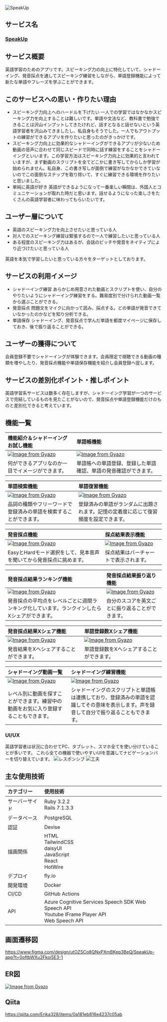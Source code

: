 ![SpeakUp](./app/assets/images/Xcard.png)

## サービス名
### [SpeakUp](https://speakup-app.com/)

## サービス概要
英語学習のためのアプリです。スピーキング力の向上に特化していて、シャドーイング、発音採点を通してスピーキング練習をしながら、単語登録機能によって新たな単語やフレーズを学ぶことができます。

## このサービスへの思い・作りたい理由
- スピーキング力向上へのハードルを下げたい
  一人での学習ではなかなかスピーキング力を向上することは難しいです。単語や文法など、教科書で勉強できることは沢山インプットしてきたけれど、話すとなると話せないという英語学習者を沢山みてきましたし、私自身もそうでした。一人でもアウトプットの練習ができるアプリを作りたいと思ったのがきっかけです。
- スピーキング力向上に効果的なシャドーイングができるアプリが少ないため
  動画の音声に合わせて同じスピードで同時に話す練習をすることをシャドーイングといいます。この学習方法はスピーキング力向上に効果的と言われていますが、まず動画のスクリプトを全てどこかに書き写してからしか学習が始められません。私自身、この書き写しが面倒で練習がなかなかできていないのでこの面倒なステップを取り除いて、すぐに練習できる環境を作りたいと思いました。
- 単純に英語が好き
  英語ができるようになって一番楽しい瞬間は、外国人とコミュニケーションが取れた時だと思います。話せるようになった楽しさをたくさんの英語学習者に味わってもらいたいです。

## ユーザー層について
- 英語のスピーキング力を向上させたいと思っている人
- 対人でのスピーキング練習は緊張するので一人で練習したいと思っている人
- ある程度のスピーキング力はあるが、会話のピッチや発音をネイティブにより近づけたいと思っている人

英語を本気で学習したいと思っている方々をターゲットとしております。

## サービスの利用イメージ
- シャドーイング練習
  あらかじめ用意された動画とスクリプトを使い、自分のやりたいようにシャドーイング練習をする。難易度別で分けられた動画一覧から選ぶことができる。
- 発音採点
  問題文をマイクに向かって読み、採点する。どの単語が発音できていなかったのかなどを知り分析できる。
- 単語保存
  シャドーイング、発音採点で学んだ単語を都度マイページに保存しておき、後で振り返ることができる。

## ユーザーの獲得について
会員登録不要でシャドーイングが体験できます。会員限定で視聴できる動画の種類を増やしたり、発音採点機能や単語保存機能を紹介し会員登録へ促します。

## サービスの差別化ポイント・推しポイント
英語学習系サービスは数多く存在しますが、シャドーイング学習が一つのサービスで完結しているものを見たことがないので、発音採点や単語登録機能だけのものと差別化できると考えています。

## 機能一覧
|機能紹介＆シャドーイングお試し機能|単語帳機能|
|:-------------|:-------------|
|[![Image from Gyazo](https://i.gyazo.com/d1f2c58fedc77049e1467d13c4e1e87a.gif)](https://gyazo.com/d1f2c58fedc77049e1467d13c4e1e87a)|[![Image from Gyazo](https://i.gyazo.com/2b8af6d26d4fc9dadbacb1ea060bbe05.gif)](https://gyazo.com/2b8af6d26d4fc9dadbacb1ea060bbe05)|
|何ができるアプリなのか一目でイメージができます。|単語帳への単語登録、登録した単語確認、単語の発音確認ができます。|

|単語検索機能|単語復習機能|
|:-------------|:-------------|
|[![Image from Gyazo](https://i.gyazo.com/a6519f483b9d72994d6ad4fb3ead90ea.gif)](https://gyazo.com/a6519f483b9d72994d6ad4fb3ead90ea)|[![Image from Gyazo](https://i.gyazo.com/f779ef75b462b26c1086bb99c798c3d4.gif)](https://gyazo.com/f779ef75b462b26c1086bb99c798c3d4)|
|品詞の種類やフリーワードで登録済みの単語を検索することができます。|登録済みの単語がランダムに出題されます。記憶の定着度に応じて復習頻度を設定できます。|

|発音採点機能|採点結果表示機能|
|:-------------|:-------------|
|[![Image from Gyazo](https://i.gyazo.com/ca08f2f18c5fbd29fb139b1cfd46c2b6.gif)](https://gyazo.com/ca08f2f18c5fbd29fb139b1cfd46c2b6)|[![Image from Gyazo](https://i.gyazo.com/1edebca08ee977cb77a8393595ae07f0.gif)](https://gyazo.com/1edebca08ee977cb77a8393595ae07f0)|
|EasyとHardモード選択をして、見本音声を聞いてから発音採点に挑めます。|採点結果はバーチャートで表示されます。|

|発音採点結果ランキング機能|発音採点結果振り返り機能|
|:-------------|:-------------|
|[![Image from Gyazo](https://i.gyazo.com/b8eaeab9e2c7429bc2cc934da07013e4.gif)](https://gyazo.com/b8eaeab9e2c7429bc2cc934da07013e4)|[![Image from Gyazo](https://i.gyazo.com/21f5257d1af5cee16afa2fe014e3e477.gif)](https://gyazo.com/21f5257d1af5cee16afa2fe014e3e477)|
|発音採点の平均点をレベルごとに週間ランキング化しています。ランクインしたらXシェアができます。|自分のスコアを英文ごとに振り返ることができます。|

|発音採点結果Xシェア機能|単語登録数Xシェア機能|
|:-------------|:-------------|
|[![Image from Gyazo](https://i.gyazo.com/7d73abb44d66360c9cd15025cea4a94b.gif)](https://gyazo.com/7d73abb44d66360c9cd15025cea4a94b)|[![Image from Gyazo](https://i.gyazo.com/01e4107256f0af1ca7ec16fb652e66d3.gif)](https://gyazo.com/01e4107256f0af1ca7ec16fb652e66d3)|
|発音結果をXへシェアすることができます。|単語登録数をXへシェアすることができます。|

|シャドーイング動画一覧|シャドーイング練習機能|
|:-------------|:-------------|
|[![Image from Gyazo](https://i.gyazo.com/cdcb4997f6dec701396fed5fd18daa83.gif)](https://gyazo.com/cdcb4997f6dec701396fed5fd18daa83)|[![Image from Gyazo](https://i.gyazo.com/9abef2127529547cf420df730c74bc37.gif)](https://gyazo.com/9abef2127529547cf420df730c74bc37)|
|レベル別に動画を探すことができます。練習中の動画をお気に入り登録することもできます。|シャドーイングのスクリプトと単語帳は連携しており、登録済みの単語を認識してその意味を表示します。声を録音して自分で振り返ることもできます。|

### UI/UX
英語学習者は状況に合わせてPC、タブレット、スマホ全てを使い分けていることが多いです。
これら全ての機器で使いやすいUIを意識してナビゲーションバーを切り替えています。
![レスポンシブ](./app/assets/images/4.png)
![工夫](./app/assets/images/9.png)

## 主な使用技術
|カテゴリー|使用技術| 
|:--|:--|
|サーバーサイド|Ruby 3.2.2 <br> Rails 7.1.3.3|
|データベース|PostgreSQL|
|認証|Devise|
|描画関係|HTML <br> TailwindCSS <br> daisyUI <br> JavaScript <br> React <br> HotWire|
|デプロイ|fly.io|
|開発環境|Docker|
|CI/CD|GitHub Actions|
|API|Azure Cognitive Services Speech SDK Web Speech API <br> Youtube IFrame Player API <br> Web Speech API|

## 画面遷移図
https://www.figma.com/design/utOZSCo8QNxPXmBKep3BeQ/SpeakUp-app?t=0oftbWXu2Fkoi5E3-1

## ER図
[![Image from Gyazo](https://i.gyazo.com/50c57ca1a044fd35ead192d53d419ead.png)](https://gyazo.com/50c57ca1a044fd35ead192d53d419ead)

## Qiita
https://qiita.com/Erika328/items/0a181eb816e4237c05ab